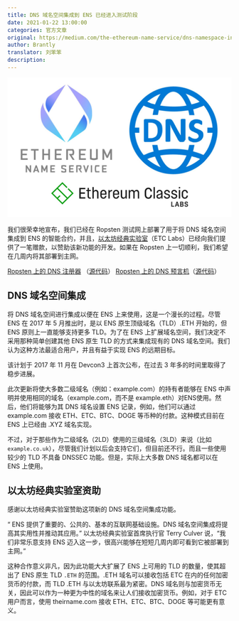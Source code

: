 ```yaml
---
title: DNS 域名空间集成到 ENS 已经进入测试阶段
date: 2021-01-22 13:00:00
categories: 官方文章
original: https://medium.com/the-ethereum-name-service/dns-namespace-integration-on-testnet-ethereum-classic-labs-sponsors-with-grant-19d57bf16a8b
author: Brantly
translator: 刘笨笨
description: 
---
```


![](/images/news/2021-01-22-dns-namespace-integration-on-testnet-ethereum-classic-labs-sponsors-with-grant/01.jpeg)

我们很荣幸地宣布，我们已经在 Ropsten 测试网上部署了用于将 DNS 域名空间集成到 ENS 的智能合约，并且，[以太坊经典实验室](https://etclabs.org/)（ETC Labs）已经向我们提供了一笔赠款，以赞助该新功能的开发。如果在 Ropsten 上一切顺利，我们希望在几周内将其部署到主网。

[Ropsten 上的 DNS 注册器](https://ropsten.etherscan.io/address/0x475e527d54b91b0b011DA573C69Ac54B2eC269ea#code) （[源代码](https://github.com/ensdomains/dnsregistrar)）
[Ropsten 上的 DNS 预言机](https://ropsten.etherscan.io/address/0x476f41A2C337677467af02c6ef297b3BD2414D03#code)（[源代码](https://github.com/ensdomains/dnssec-oracle/)）

## DNS 域名空间集成

将 DNS 域名空间进行集成以便在 ENS 上来使用，这是一个漫长的过程。尽管 ENS 在 2017 年 5 月推出时，是以 ENS 原生顶级域名（TLD）.ETH 开始的，但 ENS 原则上一直能够支持更多 TLD。为了在 ENS 上扩展域名空间，我们决定不采用那种简单创建其他 ENS 原生 TLD 的方式来集成现有的 DNS 域名空间。我们认为这种方法最适合用户，并且有益于实现 ENS 的远期目标。

该计划于 2017 年 11 月在 Devcon3 上首次公布，在过去 3 年多的时间里取得了稳步进展。

此次更新将使大多数二级域名（例如：example.com）的持有者能够在 ENS 中声明并使用相同的域名（example.com，而不是 example.eth）对ENS使用。然后，他们将能够为其 DNS 域名设置 ENS 记录，例如，他们可以通过 example.com 接收 ETH、ETC、BTC、DOGE 等币种的付款。这种模式目前在 ENS 上已经由 .XYZ 域名实现。

不过，对于那些作为二级域名（2LD）使用的三级域名（3LD）来说（比如 `example.co.uk`），尽管我们计划以后会支持它们，但目前还不行。而且一些使用较少的 TLD 不具备 DNSSEC 功能。但是，实际上大多数 DNS 域名都可以在 ENS 上使用。

## 以太坊经典实验室资助

感谢以太坊经典实验室赞助这项新的 DNS 域名空间集成功能。

“ ENS 提供了重要的、公共的、基本的互联网基础设施。DNS 域名空间集成将提高其实用性并推动其应用。” 以太坊经典实验室首席执行官 Terry Culver 说，“我们非常乐意支持 ENS 迈入这一步，很高兴能够在短短几周内即可看到它被部署到主网。”

这种合作意义非凡，因为此功能大大扩展了 ENS 上可用的 TLD 的数量，使其超出了 ENS 原生 TLD `.ETH` 的范围。.ETH 域名可以接收包括 ETC 在内的任何加密货币的付款，而 TLD .ETH 与以太坊联系最为紧密。DNS 域名则与加密货币无关，因此可以作为一种更为中性的域名来让人们接收加密货币。例如，对于 ETC 用户而言，使用 theirname.com 接收 ETH、ETC、BTC、DOGE 等可能更有意义。